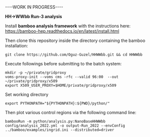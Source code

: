 ----WORK IN PROGRESS----

**HH->WWbb Run-3 analysis**

Install **bamboo analysis framework** with the instructions here: https://bamboo-hep.readthedocs.io/en/latest/install.html

Then clone this repository inside the directory containing the bamboo installation:

```
git clone https://github.com/Oguz-Guzel/HHWWbb.git && cd HHWWbb
```

Execute followings before submitting to the batch system:

```
mkdir -p ~/private/gridproxy
voms-proxy-init --voms cms -rfc --valid 96:00  --out ~/private/gridproxy/x509
export X509_USER_PROXY=$HOME/private/gridproxy/x509
```

Set working directory
```
export PYTHONPATH="${PYTHONPATH}:${PWD}/python/"
```
Then plot various control regions via the following command line:

```
bambooRun -m python/analysis.py:NanoBaseHHWWbb config/analysis_2022.yml -o output-Run_2022 --envConfig ../bamboo/examples/ingrid.ini --distributed=driver
```
